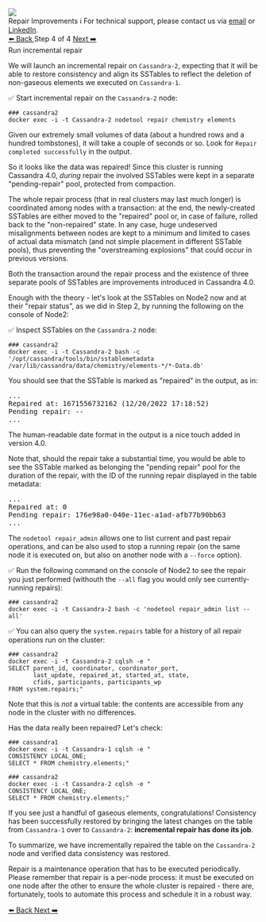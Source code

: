 <!-- TOP -->
<div class="top">
  <img src="https://datastax-academy.github.io/katapod-shared-assets/images/ds-academy-logo.svg" />
  <div class="scenario-title-section">
    <span class="scenario-title">Repair Improvements</span>
    <span class="scenario-subtitle">ℹ️ For technical support, please contact us via <a href="mailto:aleksandr.volochnev@datastax.com">email</a> or <a href="https://dtsx.io/aleks">LinkedIn</a>.</span> 
  </div>
</div>

<!-- NAVIGATION -->
<div id="navigation-top" class="navigation-top">
 <a href='command:katapod.loadPage?[{"step":"step3"}]'
   class="btn btn-dark navigation-top-left">⬅️ Back
 </a>
<span class="step-count"> Step 4 of 4</span>
 <a href='command:katapod.loadPage?[{"step":"finish"}]' 
    class="btn btn-dark navigation-top-right">Next ➡️
  </a>
</div>

<!-- CONTENT -->

<div class="step-title">Run incremental repair</div>

We will launch an incremental repair on `Cassandra-2`, expecting that
it will be able to restore consistency and align its SSTables to
reflect the deletion of non-gaseous elements we executed on `Cassandra-1`.

✅ Start incremental repair on the `Cassandra-2` node:
```
### cassandra2
docker exec -i -t Cassandra-2 nodetool repair chemistry elements
```

Given our extremely small volumes of data (about a hundred rows and a hundred tombstones), 
it will take a couple of seconds or so. 
Look for `Repair completed successfully` in the output.

So it looks like the data was repaired! Since this cluster is running
Cassandra 4.0, _during_ repair the involved SSTables were kept in a separate
"pending-repair" pool, protected from compaction.

The whole repair process (that in real clusters may last much longer) is
coordinated among nodes with a transaction: at the end, the newly-created
SSTables are either moved to the "repaired" pool or, in case of failure,
rolled back to the "non-repaired" state. In any case, huge undeserved
misalignments between nodes are kept to a minimum and limited to cases of actual
data mismatch (and not simple placement in different SSTable pools), thus
preventing the "overstreaming explosions" that could occur in previous versions.

Both the transaction around the repair process and the existence of three
separate pools of SSTables are improvements introduced in Cassandra 4.0.

Enough with the theory - let's look at the SSTables on Node2 now and at their
"repair status", as we did in Step 2, by running
the following on the console of Node2:

✅ Inspect SSTables on the `Cassandra-2` node: 
```
### cassandra2
docker exec -i -t Cassandra-2 bash -c '/opt/cassandra/tools/bin/sstablemetadata /var/lib/cassandra/data/chemistry/elements-*/*-Data.db'
```

You should see that the SSTable is marked as "repaired" in the output, as in:
<pre class="non-executable-code">
...
Repaired at: 1671556732162 (12/20/2022 17:18:52)
Pending repair: --
...
</pre>

The human-readable date format in the output is a nice touch added in
version 4.0.

Note that, should the repair take a substantial time, you would be able to
see the SSTable marked as belonging the "pending repair" pool for the duration
of the repair, with the ID of the running repair displayed in the table metadata:
<pre class="non-executable-code">
...
Repaired at: 0
Pending repair: 176e98a0-040e-11ec-a1ad-afb77b90bb63
...
</pre>


The `nodetool repair_admin` allows one to list current and
past repair operations, and can be also used to stop a running repair
(on the same node it is executed on, but also on another node with a `--force`
option).

✅ Run the following command on the console of Node2 to see the repair you just
performed (withouth the `--all` flag you would only see currently-running repairs):
```
### cassandra2
docker exec -i -t Cassandra-2 bash -c 'nodetool repair_admin list --all'
```

✅ You can also query the `system.repairs` table for a history of all repair
operations run on the cluster: 
```
### cassandra2
docker exec -i -t Cassandra-2 cqlsh -e "
SELECT parent_id, coordinator, coordinator_port, 
       last_update, repaired_at, started_at, state, 
       cfids, participants, participants_wp
FROM system.repairs;"
```

Note that this is _not_ a virtual table:
the contents are accessible from any node in the cluster with no differences.

Has the data really been repaired? Let's check:
```
### cassandra1
docker exec -i -t Cassandra-1 cqlsh -e "
CONSISTENCY LOCAL_ONE;
SELECT * FROM chemistry.elements;"
```
```
### cassandra2
docker exec -i -t Cassandra-2 cqlsh -e "
CONSISTENCY LOCAL_ONE;
SELECT * FROM chemistry.elements;"
```

If you see just a handful of gaseous elements, congratulations! Consistency
has been successfully restored by bringing the latest changes on the table
from `Cassandra-1` over to `Cassandra-2`: **incremental repair has done its job**.

To summarize, we have incrementally repaired the table on the `Cassandra-2` node and verified data
consistency was restored.

Repair is a maintenance operation that has to be executed periodically. Please
remember that repair is a per-node process: it must be executed on one node
after the other to ensure the whole cluster is repaired -
there are, fortunately, tools to automate this process and schedule it in
a robust way.

<!-- NAVIGATION -->
<div id="navigation-bottom" class="navigation-bottom">
 <a href='command:katapod.loadPage?[{"step":"step3"}]'
   class="btn btn-dark navigation-bottom-left">⬅️ Back
 </a>
 <a href='command:katapod.loadPage?[{"step":"finish"}]'
    class="btn btn-dark navigation-bottom-right">Next ➡️
  </a>
</div>

